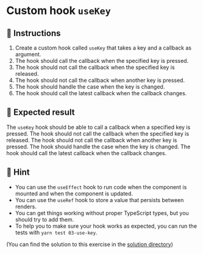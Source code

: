 # Custom hook `useKey`

## 📝 Instructions

1. Create a custom hook called `useKey` that takes a key and a callback as argument.
2. The hook should call the callback when the specified key is pressed.
3. The hook should not call the callback when the specified key is released.
4. The hook should not call the callback when another key is pressed.
5. The hook should handle the case when the key is changed.
6. The hook should call the latest callback when the callback changes.

## 🦉 Expected result

The `useKey` hook should be able to call a callback when a specified key is pressed. The hook should not call the callback when the specified key is released. The hook should not call the callback when another key is pressed. The hook should handle the case when the key is changed. The hook should call the latest callback when the callback changes.

## 🔎 Hint

- You can use the `useEffect` hook to run code when the component is mounted and when the component is updated.
- You can use the `useRef` hook to store a value that persists between renders.
- You can get things working without proper TypeScript types, but you should try to add them.
- To help you to make sure your hook works as expected, you can run the tests with `yarn test 03-use-key`.

(You can find the solution to this exercise in the [solution directory](./solution/hook.ts))
